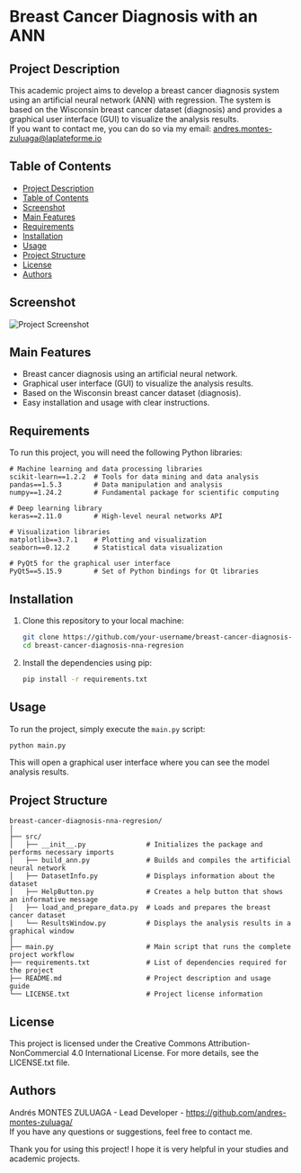 # Breast Cancer Diagnosis with an ANN

## Project Description

This academic project aims to develop a breast cancer diagnosis system using an artificial neural network (ANN) with regression. The system is based on the Wisconsin breast cancer dataset (diagnosis) and provides a graphical user interface (GUI) to visualize the analysis results.  
If you want to contact me, you can do so via my email: andres.montes-zuluaga@laplateforme.io

## Table of Contents

- [Project Description](#project-description)
- [Table of Contents](#table-of-contents)
- [Screenshot](#screenshot)
- [Main Features](#main-features)
- [Requirements](#requirements)
- [Installation](#installation)
- [Usage](#usage)
- [Project Structure](#project-structure)
- [License](#license)
- [Authors](#authors)

## Screenshot

![Project Screenshot](path/to/screenshot.png)

## Main Features

- Breast cancer diagnosis using an artificial neural network.
- Graphical user interface (GUI) to visualize the analysis results.
- Based on the Wisconsin breast cancer dataset (diagnosis).
- Easy installation and usage with clear instructions.

## Requirements

To run this project, you will need the following Python libraries:

```pip-requirements
# Machine learning and data processing libraries
scikit-learn==1.2.2  # Tools for data mining and data analysis
pandas==1.5.3        # Data manipulation and analysis
numpy==1.24.2        # Fundamental package for scientific computing

# Deep learning library
keras==2.11.0        # High-level neural networks API

# Visualization libraries
matplotlib==3.7.1    # Plotting and visualization
seaborn==0.12.2      # Statistical data visualization

# PyQt5 for the graphical user interface
PyQt5==5.15.9        # Set of Python bindings for Qt libraries
```

## Installation

1. Clone this repository to your local machine:
   ```bash
   git clone https://github.com/your-username/breast-cancer-diagnosis-nna-regresion.git
   cd breast-cancer-diagnosis-nna-regresion
   ```

2. Install the dependencies using pip:
   ```bash
   pip install -r requirements.txt
   ```

## Usage

To run the project, simply execute the `main.py` script:

```bash
python main.py
```

This will open a graphical user interface where you can see the model analysis results.

## Project Structure

```
breast-cancer-diagnosis-nna-regresion/
│
├── src/
│   ├── __init__.py               # Initializes the package and performs necessary imports
│   ├── build_ann.py              # Builds and compiles the artificial neural network
│   ├── DatasetInfo.py            # Displays information about the dataset
│   ├── HelpButton.py             # Creates a help button that shows an informative message
│   ├── load_and_prepare_data.py  # Loads and prepares the breast cancer dataset
│   └── ResultsWindow.py          # Displays the analysis results in a graphical window
│
├── main.py                       # Main script that runs the complete project workflow
├── requirements.txt              # List of dependencies required for the project
├── README.md                     # Project description and usage guide
└── LICENSE.txt                   # Project license information
```

## License

This project is licensed under the Creative Commons Attribution-NonCommercial 4.0 International License. For more details, see the LICENSE.txt file.

## Authors

Andrés MONTES ZULUAGA - Lead Developer - https://github.com/andres-montes-zuluaga/  
If you have any questions or suggestions, feel free to contact me.

Thank you for using this project! I hope it is very helpful in your studies and academic projects.